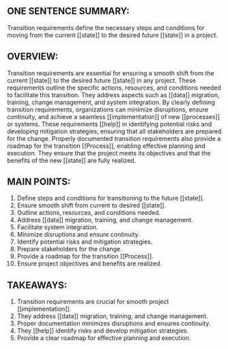 ## ONE SENTENCE SUMMARY:
Transition requirements define the necessary steps and conditions for moving from the current [[state]] to the desired future [[state]] in a project.

## OVERVIEW:
Transition requirements are essential for ensuring a smooth shift from the current [[state]] to the desired future [[state]] in any project. These requirements outline the specific actions, resources, and conditions needed to facilitate this transition. They address aspects such as [[data]] migration, training, change management, and system integration. By clearly defining transition requirements, organizations can minimize disruptions, ensure continuity, and achieve a seamless [[implementation]] of new [[processes]] or systems. These requirements [[help]] in identifying potential risks and developing mitigation strategies, ensuring that all stakeholders are prepared for the change. Properly documented transition requirements also provide a roadmap for the transition [[Process]], enabling effective planning and execution. They ensure that the project meets its objectives and that the benefits of the new [[state]] are fully realized.

## MAIN POINTS:
1. Define steps and conditions for transitioning to the future [[state]].
2. Ensure smooth shift from current to desired [[state]].
3. Outline actions, resources, and conditions needed.
4. Address [[data]] migration, training, and change management.
5. Facilitate system integration.
6. Minimize disruptions and ensure continuity.
7. Identify potential risks and mitigation strategies.
8. Prepare stakeholders for the change.
9. Provide a roadmap for the transition [[Process]].
10. Ensure project objectives and benefits are realized.

## TAKEAWAYS:
1. Transition requirements are crucial for smooth project [[implementation]].
2. They address [[data]] migration, training, and change management.
3. Proper documentation minimizes disruptions and ensures continuity.
4. They [[help]] identify risks and develop mitigation strategies.
5. Provide a clear roadmap for effective planning and execution.